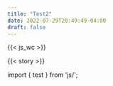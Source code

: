 ```yaml
---
title: "Test2"
date: 2022-07-29T20:49:49-04:00
draft: false
---
```

<!-- {{<myshortcode color="blue">}} -->

<!-- first qustion: -->
<!-- {{<form name="first qustion">}} -->

{{< js_wc >}} 

{{< story >}} 
<!-- first qustion: -->
<!-- {{<form name="run">}} -->
import { test } from 'js/';